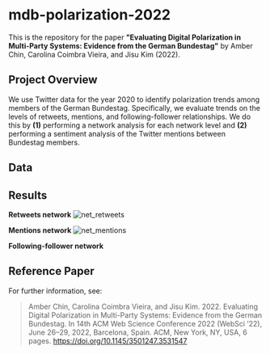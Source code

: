 # mdb-polarization-2022

This is the repository for the paper **"Evaluating Digital Polarization in Multi-Party Systems: Evidence from the German Bundestag"** by Amber Chin, Carolina Coimbra Vieira, and Jisu Kim (2022).

## Project Overview
We use Twitter data for the year 2020 to identify polarization trends among members of the German Bundestag. Specifically, we evaluate trends on the levels of retweets, mentions, and following-follower relationships. We do this by **(1)** performing a network analysis for each network level and **(2)** performing a sentiment analysis of the Twitter mentions between Bundestag members.

## Data


## Results
**Retweets network**
![net_retweets](https://user-images.githubusercontent.com/55859245/168030540-14b249b2-c552-4184-b509-a73c8e4fce9e.png)

**Mentions network**
![net_mentions](https://user-images.githubusercontent.com/55859245/168032972-d075c0a6-b31b-434f-bfa1-640b132f5667.png)

**Following-follower network**

## Reference Paper
For further information, see: 

> Amber Chin, Carolina Coimbra Vieira, and Jisu Kim. 2022. Evaluating Digital
Polarization in Multi-Party Systems: Evidence from the German Bundestag.
In 14th ACM Web Science Conference 2022 (WebSci ’22), June 26–29, 2022,
Barcelona, Spain. ACM, New York, NY, USA, 6 pages. https://doi.org/10.1145/3501247.3531547
